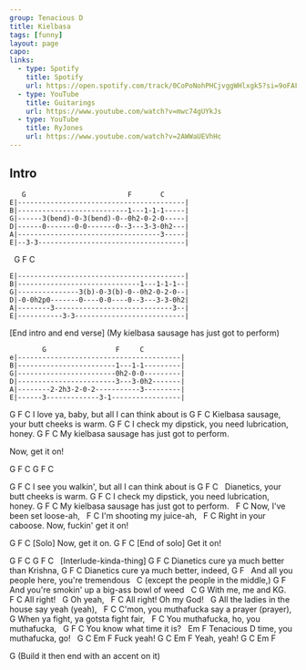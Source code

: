 ```yaml
---
group: Tenacious D
title: Kielbasa
tags: [funny]
layout: page
capo: 
links: 
  - type: Spotify
    title: Spotify
    url: https://open.spotify.com/track/0CoPoNohPHCjvggWHlxgk5?si=9oFAFWHJR-OD2JFLc9vzjA
  - type: YouTube
    title: Guitarings
    url: https://www.youtube.com/watch?v=mwc74gUYkJs
  - type: YouTube
    title: RyJones
    url: https://www.youtube.com/watch?v=2AWWaUEVhHc
---
```



## Intro
```chordpro
   G                         F       C
E|-----------------------------------------|
B|---------------------------1---1-1-1-----|
G|------3(bend)-0-3(bend)-0--0h2-0-2-0-----|
D|------0-------0-0-------0--3---3-3-0h2---|
A|-----------------------------------3-----|
E|--3-3------------------------------------|
```

&nbsp;                G              F       C
```chordpro
E|-----------------------------------------|
B|------------------------------1---1-1-1--|
G|---------------3(b)-0-3(b)-0--0h2-0-2-0--|
D|-0-0h2p0-------0----0-0----0--3---3-3-0h2|
A|--------3-----------------------------3--|
E|-----------3-3---------------------------|
```

[End intro and end verse] (My kielbasa sausage has just got to perform)
```chordpro
        G                 F     C
e|----------------------------------------|
B|------------------------1---1-1---------|
G|------------------------0h2-0-0---------|
D|------------------------3---3-0h2-------|
A|--------2-2h3-2-0-2-----------3---------|
E|------3-------------3-1-----------------|
```

G                     F         C
 I love ya, baby, but all I can think about is
G                       F              C
 Kielbasa sausage, your butt cheeks is warm.
G                         F         C
 I check my dipstick, you need lubrication, honey.
G                            F         C
My kielbasa sausage has just got to perform.

Now, get it on!

G        F   C     G        F   C

G                       F         C
 I see you walkin', but all I can think about is
G                  F              C
&nbsp;  Dianetics, your butt cheeks is warm.
G                         F         C
 I check my dipstick, you need lubrication, honey.
G                            F         C
My kielbasa sausage has just got to perform.
&nbsp;    F             C
Now, I've been set loose-ah,
&nbsp;   F           C
I'm shooting my juice-ah,
&nbsp;     F       C
Right in your caboose. Now, fuckin' get it on!

G        F   C
[Solo]             Now, get it on.
G        F   C
[End of solo]           Get it on!

G        F   C     G        F   C
&nbsp;    [Interlude-kinda-thing]
G                                   F        C
 Dianetics cure ya much better than Krishna,
G                                     F       C
 Dianetics cure ya much better, indeed,
G                                    F
&nbsp; And all you people here, you're tremendous
&nbsp;           C
(except the people in the middle,)
G                                            F
 And you're smokin' up a big-ass bowl of weed
&nbsp;       C         G
With me,  me and KG.
&nbsp;          F   C
All right!
&nbsp;      G
Oh yeah,
&nbsp;         F       C
All right! Oh my God!
&nbsp;       G
All the ladies in the house say yeah (yeah),
&nbsp;     F              C
C'mon, you muthafucka say a prayer (prayer),
&nbsp;       G
When ya fight, ya gotsta fight fair,
&nbsp;        F             C
You muthafucka, ho, you muthafucka,
&nbsp;                 G             F   C
You know what time it is?
&nbsp;         Em                         F
Tenacious D time, you muthafucka, go!
&nbsp;    G     C   Em    F
Fuck yeah!
G     C    Em     F
 Yeah, yeah!
G     C   Em     F

G (Build it then end with an accent on it)

